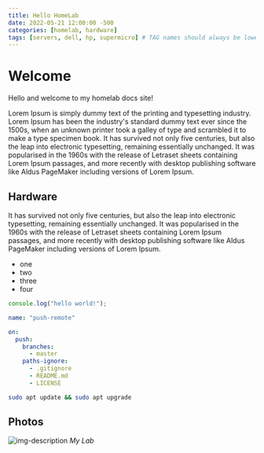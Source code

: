 ```yaml
---
title: Hello HomeLab
date: 2022-05-21 12:00:00 -500
categories: [homelab, hardware]
tags: [servers, dell, hp, supermicro] # TAG names should always be lowercase
---
```


# Welcome

Hello and welcome to my homelab docs site!

Lorem Ipsum is simply dummy text of the printing and typesetting industry. Lorem Ipsum has been the industry's standard dummy text ever since the 1500s, when an unknown printer took a galley of type and scrambled it to make a type specimen book. It has survived not only five centuries, but also the leap into electronic typesetting, remaining essentially unchanged. It was popularised in the 1960s with the release of Letraset sheets containing Lorem Ipsum passages, and more recently with desktop publishing software like Aldus PageMaker including versions of Lorem Ipsum.

## Hardware

It has survived not only five centuries, but also the leap into electronic typesetting, remaining essentially unchanged. It was popularised in the 1960s with the release of Letraset sheets containing Lorem Ipsum passages, and more recently with desktop publishing software like Aldus PageMaker including versions of Lorem Ipsum.

- one
- two
- three
- four

```javascript
console.log("hello world!");
```

```yml
name: "push-remote"

on:
  push:
    branches:
      - master
    paths-ignore:
      - .gitignore
      - README.md
      - LICENSE
```

```bash
sudo apt update && sudo apt upgrade
```

## Photos

![img-description](https://pbs.twimg.com/media/FJAFshwXoAEf9HV?format=jpg&name=large)
_My Lab_
